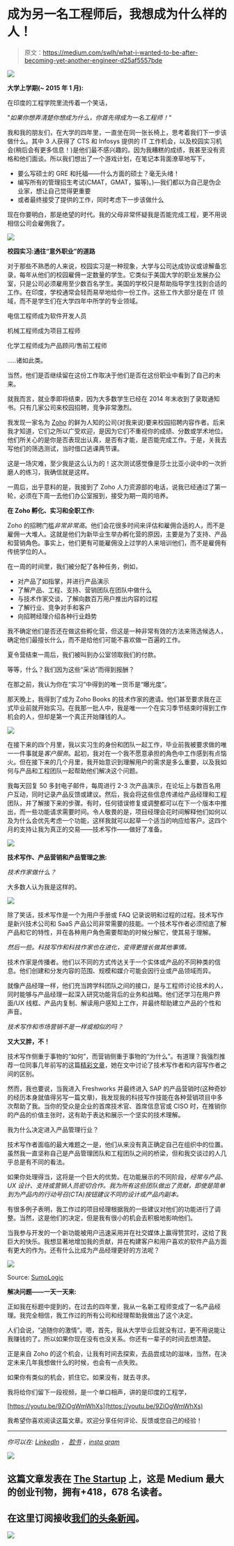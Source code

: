 # 成为另一名工程师后，我想成为什么样的人！

> 原文：<https://medium.com/swlh/what-i-wanted-to-be-after-becoming-yet-another-engineer-d25af5557bde>

![](img/7c9325956e0bb930e2fd17c6f84b497d.png)

**大学上学期(~ 2015 年 1 月):**

在印度的工程学院里流传着一个笑话，

"*如果你想弄清楚你想成为什么，你首先得成为一名工程师！"*

我和我的朋友们，在大学的四年里，一直坐在同一张长椅上，思考着我们下一步该做什么。其中 3 人获得了 CTS 和 Infosys 提供的 IT 工作机会，以及校园实习机会(稍后会有更多信息！)是他们最不感兴趣的。因为我糟糕的成绩，我甚至没有资格和他们面谈。所以我们想出了一个游戏计划，在笔记本背面潦草地写下，

*   要么写硕士的 GRE 和托福——什么方面的硕士？毫无头绪！
*   编写所有的管理招生考试(CMAT，GMAT，猫等)。)—我们都以为自己是伪企业家，想让自己觉得更重要
*   或者最终接受了提供的工作，同时考虑下一步该做什么

现在你要明白，那是绝望的时代。我的父母非常怀疑我是否能完成工程，更不用说相信公司会雇佣我了。

![](img/c74076bd3ee6125fa96c9a243f6f75f1.png)

**校园实习:通往“意外职业”的道路**

对于那些不熟悉的人来说，校园实习是一种现象，大学与公司达成协议或谅解备忘录，每年从他们的校园雇佣一定数量的学生。它类似于美国大学的职业发展办公室，只是公司必须雇用至少数百名学生。美国的学校只是帮助指导学生找到合适的工作。在印度，学校通常会轻而易举地给你一份工作。这些工作大部分是在 IT 领域，而不是学生们在大学四年中所学的专业领域。

电信工程师成为软件开发人员

机械工程师成为项目工程师

化学工程师成为产品顾问/售前工程师

…..诸如此类。

当然，他们是否继续留在这份工作取决于他们是否在这份职业中看到了自己的未来。

就我而言，就业季即将结束，因为大多数学生已经在 2014 年末收到了录取通知书。只有几家公司来校园招聘，竞争非常激烈。

我发现一家名为 [Zoho](http://www.zoho.com) 的鲜为人知的公司(对我来说)要来校园招聘内容作者。后来我才知道，它们之所以广受欢迎，是因为它们不重视你的成绩、分数或学术地位。他们所关心的是你是否表现出认真，是否有才能，是否能完成工作。于是，关我去写他们的筛选测试，当时借口逃课两节课。

这是一场灾难，至少我是这么认为的！这次测试感觉像是莎士比亚小说中的一次折磨人的练习，我确信就是这样。

一周后，出乎意料的是，我接到了 Zoho 人力资源部的电话，说我已经通过了第一轮，必须在下周一去他们办公室报到，接受为期一周的培养。

**在 Zoho 孵化、实习和全职工作:**

Zoho 的招聘门槛*非常非常高*。他们会花很多时间来评估和雇佣合适的人，而不是雇佣一大堆人。这就是他们为新毕业生举办孵化营的原因，主要是为了支持、产品和营销角色。事实上，他们更有可能雇佣没上过学的人来培训他们，而不是雇佣有传统学位的人。

在一周的时间里，我们被分配了各种任务，例如，

*   对产品了如指掌，并进行产品演示
*   了解产品、工程、支持、营销团队在团队中做什么
*   与技术作家交谈，了解向数百万用户推出内容的过程
*   了解行业、竞争对手和客户
*   向招聘经理介绍各种行业趋势

我不确定他们是否还在做这些孵化营，但这是一种非常有效的方法来筛选候选人，确定他们最擅长什么，而不是给他们可能不喜欢做一百遍的工作。

夏令营结束一周后，我们被叫到办公室领取我们的付款。

等等，什么？我们因为这些“采访”而得到报酬？

在那之前，我认为你在“实习”中得到的唯一货币是“曝光度”。

那天晚上，我得到了成为 Zoho Books 的技术作家的邀请。他们甚至要求我在正式毕业前就开始实习。在我那一批人中，我是唯一一个在实习季节结束时得到工作机会的人，但却是第一个真正开始赚钱的人。

![](img/502b3c65123314d16e3b6473d8781024.png)

在接下来的四个月里，我以实习生的身份和团队一起工作，毕业前我被要求做的唯一一件事就是*客户服务*。起初，我对在一个我不愿意承担的角色中工作感到有点恼火。但在接下来的几个月里，我开始意识到理解用户的需求是多么重要，以及我如何与产品和工程团队一起帮助他们解决这个问题。

我每天回复 50 多封电子邮件，每周进行 2-3 次产品演示，在论坛上与数百名用户互动，同时记录产品反馈或建议。然后，我会将这些信息传递给产品经理和工程团队，并了解接下来的步骤。有时，任何错误修复或调整都可以在下一个版本中推出，而一些功能请求需要时间。令人敬畏的是，项目经理会花时间解释他们如何以及为什么会优先考虑一个功能，这样我就可以起草一个适当的响应给客户。这四个月的支持让我为真正的交易——技术写作——做好了准备。

![](img/967454ff69a31506604617db78b411a6.png)

**技术写作、产品营销和产品管理之旅:**

*技术作家做什么？*

大多数人认为我是这样的。

![](img/30a0d796b513dcc2fefbb7f4d2ce885f.png)

除了笑话，技术写作是一个为用户手册或 FAQ 记录说明和过程的过程。技术写作是新兴技术公司和 SaaS 产品公司非常需要的技能。一个技术写作者必须彻底了解产品和它的特性，并在各种用户角色需要帮助的时候分解它，使其易于理解。

*然后一些。科技写作和科技作家也在进化，变得更擅长做其他事情。*

技术作家是传播者。他们以不同的方式传达关于一个实体或产品的不同种类的信息。他们创建和分发内容的范围、规模和媒介可能会因行业或产品领域而异。

就像产品经理一样，他们充当跨学科团队之间的接口，是与工程师讨论技术的人，同时能够与产品经理一起深入研究功能背后的业务和战略。他们还学习在用户界面/UX 线框、产品内复制、解读用户感知上工作，并最终帮助建立产品的个性和声音。

*技术写作和市场营销不是一样或相似的吗？*

**又大又胖，不！**

技术写作侧重于事物的“如何”，而营销侧重于事物的“为什么”。有道理？我强烈推荐一位同事几年前写的这篇[精彩文章](https://www.linkedin.com/pulse/why-you-should-hire-techical-writer-content-person-radhika-bhangolai/)，她在文中讨论了技术写作者和内容写作者之间的区别。

然而，我也要说，当我进入 Freshworks 并最终进入 SAP 的产品营销时(这种奇妙的经历本身就值得另写一篇文章)，我发现我的科技写作技能在各种营销项目中多次帮助了我。当你的受众是企业的首席技术官、首席信息官或 CISO 时，在推销你的产品的价值主张时，这有助于表达和展示一个坚实的技术理解。

我为什么决定进入产品管理行业？

技术写作者面临的最大难题之一是，他们从来没有真正确定自己在组织中的位置。虽然我一直坚称自己是产品管理团队和工程团队之间的桥梁，但和我交谈过的人几乎总是有不同的看法。

如果你处理得当，这将是一个巨大的优势。在功能展示的不同阶段，*经常与产品、UX 设计、支持或营销人员密切合作。我为所有这些团队做出了贡献，即使是简单到为产品内的行动号召(CTA)按钮建议不同的设计或产品内副本。*

有很多例子表明，我工作过的项目经理根据我的一些建议对他们的功能进行了调整。当然，这是他们的决定，但是我有很小的机会去积极地影响他们。

当我参与开发的一个新功能被用户迅速采用并在社交媒体上赢得赞赏时，这给了我巨大的快乐。我想显著地增加我的贡献，并在构建客户和用户喜欢的软件产品方面有更大的作为。还有什么比成为产品经理更好的方法呢？

![](img/d6d887e79077d4b64aecc7fc091f9046.png)

Source: [SumoLogic](https://www.sumologic.com/blog/business-insights/7-things-that-product-managers-should-say/)

**解决问题——一天一天来:**

正如我在标题中提到的，在过去的四年里，我从一名新工程师变成了一名产品经理。我完全相信，我工作过的所有公司和经理帮助我做出了这个决定。

人们会说，“追随你的激情”。嗯，首先，我从大学毕业后就没有过，更不用说能让我赚钱的了。所以如果你现在没有也没关系。你还有一辈子的时间去想清楚。

正是来自 Zoho 的这个机会，让我有时间去探索，去品尝成功的滋味，当然，在决定未来几年我想做什么的时候，也会有一点失败。

如果你有类似的机会，抓住它。如果没有，就去寻求。

我将给你们留下一段视频，是一个单口相声，讲的是印度的工程学，

[https://youtu.be/9ZiOgWmWhXs](https://youtu.be/9ZiOgWmWhXs)

我希望你喜欢阅读这篇文章。欢迎分享任何评论、反馈或您自己的经验！

****************************************************************

*你可以在:* [*LinkedIn*](https://www.linkedin.com/in/nharishkumar/) *，* [*脸书*](https://www.facebook.com/harishkumar) *，*[*insta gram*](https://www.instagram.com/iamnharishkumar)

[![](img/308a8d84fb9b2fab43d66c117fcc4bb4.png)](https://medium.com/swlh)

## 这篇文章发表在 [The Startup](https://medium.com/swlh) 上，这是 Medium 最大的创业刊物，拥有+418，678 名读者。

## 在这里订阅接收[我们的头条新闻](http://growthsupply.com/the-startup-newsletter/)。

[![](img/b0164736ea17a63403e660de5dedf91a.png)](https://medium.com/swlh)